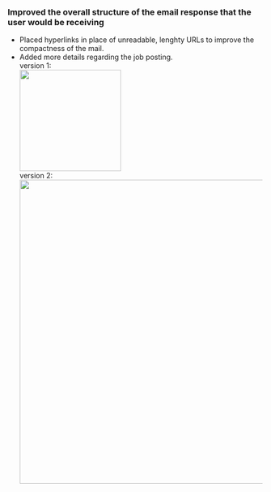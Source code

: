 
<h3> Improved the overall structure of the email response that the user would be receiving</h3>
<ul>
<li> Placed hyperlinks in place of unreadable, lenghty URLs to improve the compactness of the mail. </li>
<li> Added more details regarding the job posting.</li>
version 1:<br/>
  <img src = https://user-images.githubusercontent.com/32881355/140088486-3ac2dd5a-ec0e-40fe-be9e-3883f32e8713.png width="200" height="200" /><br/>
version 2: <br/>
  <img src = https://user-images.githubusercontent.com/32881355/140088347-8491f35b-172a-43d2-a6de-b0e399145052.png width="500" height="600" /><br/>

</ul>
